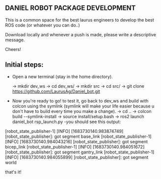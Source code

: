 ## DANIEL ROBOT PACKAGE DEVELOPMENT 

This is a common space for the best laurus engineers to develop the best ROS code (or whatever you can do..)

Download locally and whenever a push is made, please write a descriptive message.

Cheers!



## Initial steps:  

  - Open a new terminal (stay in the home directory).

    → mkdir dev_ws 
    → cd dev_ws/
    → mkdir src
    → cd src/
    → git clone https://github.com/LaurusAg/Daniel_bot.git
  - Now you're ready to go! to test it, go back to dev_ws and build with colcon using the symlink (symlink will make your life easier because u don't have to build every time you make a change). 
    → cd .. 
    → colcon build --symlink-install
    → source install/setup.bash
    → ros2 launch daniel_bot rsp_launch.py
  -you should see this output:

[robot_state_publisher-1] [INFO] [1683730140.983874749] [robot_state_publisher]: got segment base_link
[robot_state_publisher-1] [INFO] [1683730140.984043216] [robot_state_publisher]: got segment bicep_link
[robot_state_publisher-1] [INFO] [1683730140.984051672] [robot_state_publisher]: got segment gantry_link
[robot_state_publisher-1] [INFO] [1683730140.984055899] [robot_state_publisher]: got segment world


that's it!
